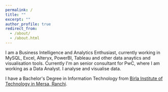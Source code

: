 ```yaml
---
permalink: /
title: ""
excerpt: ""
author_profile: true
redirect_from:
  - /about/
  - /about.html
---
```


I am a Business Intelligence and Analytics Enthusiast, currently working in MySQL, Excel, Alteryx, PowerBI, Tableau and other data anaytics and visualisation tools.
Currently I'm an senior consultant for PwC, where I am working as a Data Analyst. I analyse and visualise data.

I have a Bachelor's Degree in Information Technology from [Birla Institute of Technology in Mersa, Ranchi](https://www.bitmesra.ac.in/).

<!-- Internships addition -->
